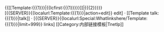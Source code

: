 <span class="plainlinksneverexpand">&#123;&#123;[[Template:{{{1}}}|{{lcfirst:{{{1}}}}}]]&#124;{{{2}}}&#125;&#125;<br/>[{{SERVER}}{{localurl:Template:{{{1}}}|action=edit}} edit] &middot; [[Template talk:{{{1}}}|talk]] &middot; [{{SERVER}}{{localurl:Special:Whatlinkshere/Template:{{{1}}}|limit=999}} links]</span><noinclude>
[[Category:内部链接模板|Tnetlp]]</noinclude>